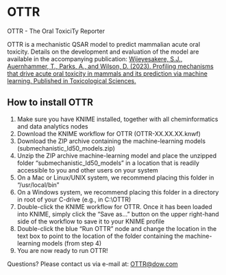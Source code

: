 # OTTR
OTTR - The Oral ToxiciTy Reporter

<p>OTTR is a mechanistic QSAR model to predict mammalian acute oral toxicity. Details on the development and evaluation of the model are available in the accompanying publication: <a href="https://academic.oup.com/toxsci/advance-article-abstract/doi/10.1093/toxsci/kfad025/7083447">Wijeyesakere, S.J., Auernhammer, T., Parks, A., and Wilson, D. (2023). Profiling mechanisms that drive acute oral toxicity in mammals and its prediction via machine learning. Published in Toxicological Sciences.</a></p>

<h2>How to install OTTR</h2>

1.	Make sure you have KNIME installed, together with all cheminformatics and data analytics nodes
2.	Download the KNIME workflow for OTTR (OTTR-XX.XX.XX.knwf)
3.	Download the ZIP archive containing the machine-learning models (submechanistic_ld50_models.zip)
4.	Unzip the ZIP archive machine-learning model and place the unzipped folder “submechanistic_ld50_models” in a location that is readily accessible to you and other users on your system
1.	On a Mac or Linux/UNIX system, we recommend placing this folder in “/usr/local/bin”
2.	On a Windows system, we recommend placing this folder in a directory in root of your C-drive (e.g., in C:\OTTR)
5.	Double-click the KNIME workflow for OTTR. Once it has been loaded into KNIME, simply click the “Save as…” button on the upper right-hand side of the workflow to save it to your KNIME profile
6.	Double-click the blue “Run OTTR” node and change the location in the text box to point to the location of the folder containing the machine-learning models (from step 4)
7.	You are now ready to run OTTR!

Questions? Please contact us via e-mail at: OTTR@dow.com


